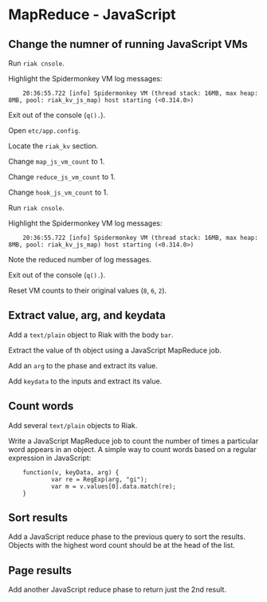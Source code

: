 # MapReduce - JavaScript

## Change the numner of running JavaScript VMs

Run `riak cnsole`.

Highlight the Spidermonkey VM log messages:

        20:36:55.722 [info] Spidermonkey VM (thread stack: 16MB, max heap: 8MB, pool: riak_kv_js_map) host starting (<0.314.0>)

Exit out of the console (`q().`).

Open `etc/app.config`.

Locate the `riak_kv` section.

Change `map_js_vm_count` to 1.

Change `reduce_js_vm_count` to 1.

Change `hook_js_vm_count` to 1.

Run `riak cnsole`.

Highlight the Spidermonkey VM log messages:

        20:36:55.722 [info] Spidermonkey VM (thread stack: 16MB, max heap: 8MB, pool: riak_kv_js_map) host starting (<0.314.0>)

Note the reduced number of log messages.

Exit out of the console (`q().`).

Reset VM counts to their original values (`8`, `6`, `2`).

## Extract value, arg, and keydata

Add a `text/plain` object to Riak with the body `bar`.

Extract the value of th object using a JavaScript MapReduce job.

Add an `arg` to the phase and extract its value.

Add `keydata` to the inputs and extract its value.

## Count words

Add several `text/plain` objects to Riak.

Write a JavaScript MapReduce job to count the number of times a particular word 
appears in an object. A simple way to count words based on a regular expression 
in JavaScript:

        function(v, keyData, arg) { 
                var re = RegExp(arg, "gi");
                var m = v.values[0].data.match(re);
        }

## Sort results

Add a JavaScript reduce phase to the previous query to sort the results. Objects 
with the highest word count should be at the head of the list.

## Page results

Add another JavaScript reduce phase to return just the 2nd result.
